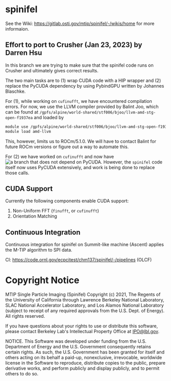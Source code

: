 # spinifel

See the Wiki: https://gitlab.osti.gov/mtip/spinifel/-/wikis/home for more informaion.


## Effort to port to Crusher (Jan 23, 2023) by Darren Hsu

In this branch we are trying to make sure that the spinifel code runs on Crusher and ultimately gives correct results.

The two main tasks are to (1) wrap CUDA code with a HIP wrapper and (2) replace the PyCUDA dependency by using PybindGPU written by Johannes Blaschke.

For (1), while working on `cufinufft`, we have encountered compilation errors. For now, we use the LLVM compiler provided by Balint Joo, which can be found at `/gpfs/alpine/world-shared/stf006/bjoo/llvm-amd-stg-open-f1937ea` and loaded by
```bash
module use /gpfs/alpine/world-shared/stf006/bjoo/llvm-amd-stg-open-f1937ea
module load amd-llvm
```
This, however, limits us to ROCm/5.1.0. We will have to contact Balint for future ROCm versions or figure out a way to automate this.

For (2) we have worked on `cufinufft` and now have ![a branch that does not depend on PyCUDA](https://github.com/darrenjhsu/cufinufft/tree/djh/PyBindGPU). However, the `spinifel` code itself now uses PyCUDA extensively, and work is being done to replace those calls.



## CUDA Support

Currently the following components enable CUDA support:
1. Non-Uniform FFT (`finufft`, or `cufinufft`)
2. Orientation Matching

## Continuous Integration

Continuous integration for spinifel on Summit-like machine (Ascent) applies the M-TIP algorithm to SPI data.

CI: https://code.ornl.gov/ecpcitest/chm137/spinifel/-/pipelines (OLCF)

# Copyright Notice

MTIP Single Particle Imaging (Spinifel) Copyright (c) 2021, The
Regents of the University of California through Lawrence Berkeley
National Laboratory, SLAC National Accelerator Laboratory, and Los
Alamos National Laboratory (subject to receipt of any required
approvals from the U.S. Dept. of Energy). All rights reserved.

If you have questions about your rights to use or distribute this software,
please contact Berkeley Lab's Intellectual Property Office at
IPO@lbl.gov.

NOTICE.  This Software was developed under funding from the U.S. Department
of Energy and the U.S. Government consequently retains certain rights.  As
such, the U.S. Government has been granted for itself and others acting on
its behalf a paid-up, nonexclusive, irrevocable, worldwide license in the
Software to reproduce, distribute copies to the public, prepare derivative 
works, and perform publicly and display publicly, and to permit others to do so.

